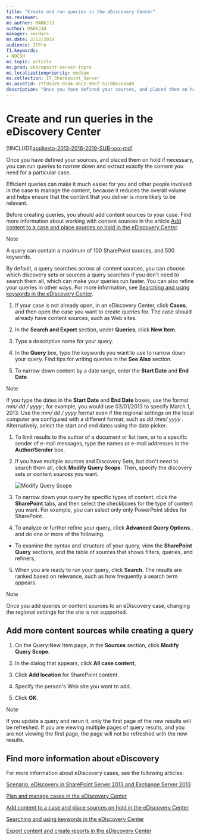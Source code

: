 ```yaml
---
title: "Create and run queries in the eDiscovery Center"
ms.reviewer: 
ms.author: MARKJJO
author: MARKJJO
manager: serdars
ms.date: 2/12/2018
audience: ITPro
f1.keywords:
- NOCSH
ms.topic: article
ms.prod: sharepoint-server-itpro
ms.localizationpriority: medium
ms.collection: IT_Sharepoint_Server
ms.assetid: 77fdaae5-ded4-45c2-98ef-52c88cceead8
description: "Once you have defined your sources, and placed them on hold if necessary, you can run queries to narrow down and extract exactly the content you need for a particular case."
---
```


# Create and run queries in the eDiscovery Center

[!INCLUDE[appliesto-2013-2016-2019-SUB-xxx-md](../includes/appliesto-2013-2016-2019-SUB-xxx-md.md)]

Once you have defined your sources, and placed them on hold if necessary, you can run queries to narrow down and extract exactly the content you need for a particular case. 
  
Efficient queries can make it much easier for you and other people involved in the case to manage the content, because it reduces the overall volume and helps ensure that the content that you deliver is more likely to be relevant.
  
Before creating queries, you should add content sources to your case. Find more information about working with content sources in the article [Add content to a case and place sources on hold in the eDiscovery Center](add-content-to-a-case-and-place-sources-on-hold-in-the-ediscovery-center.md).
  
> [!NOTE]
>  A query can contain a maximum of 100 SharePoint sources, and 500 keywords. 
  
By default, a query searches across all content sources, you can choose which discovery sets or sources a query searches if you don't need to search them all, which can make your queries run faster. You can also refine your queries in other ways. For more information, see [Searching and using keywords in the eDiscovery Center](searching-and-using-keywords-in-the-ediscovery-center.md).
  
1. If your case is not already open, in an eDiscovery Center, click **Cases**, and then open the case you want to create queries for. The case should already have content sources, such as Web sites.
    
2. In the **Search and Export** section, under **Queries**, click **New Item**.
    
3. Type a descriptive name for your query.
    
4. In the **Query** box, type the keywords you want to use to narrow down your query. Find tips for writing queries in the **See Also** section. 
    
5. To narrow down content by a date range, enter the **Start Date** and **End Date**.
    
> [!NOTE]
>  If you type the dates in the **Start Date** and **End Date** boxes, use the format  *mm/*  *dd*  */*  *yyyy*  ; for example, you would use 03/01/2013 to specify March 1, 2013. Use the  *mm/*  *dd*  */*  *yyyy*  format even if the regional settings on the local computer are configured with a different format, such as  *dd*  */mm/*  *yyyy*  . Alternatively, select the start and end dates using the date picker. 
  
1. To limit results to the author of a document or list item, or to a specific sender of e-mail messages, type the names or e-mail addresses in the **Author/Sender** box. 
    
2. If you have multiple sources and Discovery Sets, but don't need to search them all, click **Modify Query Scope**. Then, specify the discovery sets or content sources you want.
    
    ![Modify Query Scope](../media/2d9a5ad3-ed30-4162-a109-b54db65cce71.png)
  
3. To narrow down your query by specific types of content, click the **SharePoint** tabs, and then select the checkboxes for the type of content you want. For example, you can select only only PowerPoint slides for SharePoint. 
    
4. To analyze or further refine your query, click **Advanced Query Options**., and do one or more of the following. 
    
  - To examine the syntax and structure of your query, view the **SharePoint Query** sections, and the table of sources that shows filters, queries, and refiners, 
    
5. When you are ready to run your query, click **Search**. The results are ranked based on relevance, such as how frequently a search term appears.
    
> [!NOTE]
>  Once you add queries or content sources to an eDiscovery case, changing the regional settings for the site is not supported. 
  
## Add more content sources while creating a query
<a name="__top"> </a>

1. On the Query:New Item page, in the **Sources** section, click **Modify Query Scope**.
    
2. In the dialog that appears, click **All case content**,
    
3. Click **Add location** for SharePoint content. 
    
4. Specify the person's Web site you want to add.
    
5. Click **OK**.
    
> [!NOTE]
>  If you update a query and rerun it, only the first page of the new results will be refreshed. If you are viewing multiple pages of query results, and you are not viewing the first page, the page will not be refreshed with the new results. 
  
## Find more information about eDiscovery
<a name="__top"> </a>

For more information about eDiscovery cases, see the following articles:
  
[Scenario: eDiscovery in SharePoint Server 2013 and Exchange Server 2013](../../Hub/index.yml)
  
[Plan and manage cases in the eDiscovery Center](./plan-and-manage-cases-in-the-ediscovery-center.md)
  
[Add content to a case and place sources on hold in the eDiscovery Center](add-content-to-a-case-and-place-sources-on-hold-in-the-ediscovery-center.md)
  
[Searching and using keywords in the eDiscovery Center](searching-and-using-keywords-in-the-ediscovery-center.md)
  
[Export content and create reports in the eDiscovery Center](export-content-and-create-reports-in-the-ediscovery-center.md)
